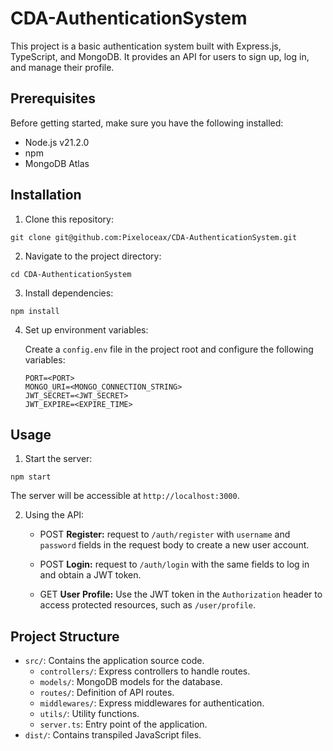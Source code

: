# CDA-AuthenticationSystem

This project is a basic authentication system built with Express.js, TypeScript, and MongoDB. It provides an API for users to sign up, log in, and manage their profile.

## Prerequisites

Before getting started, make sure you have the following installed:

- Node.js v21.2.0
- npm
- MongoDB Atlas

## Installation

1. Clone this repository:

```
git clone git@github.com:Pixeloceax/CDA-AuthenticationSystem.git
```

2. Navigate to the project directory:

```
cd CDA-AuthenticationSystem
```

3. Install dependencies:

```
npm install
```

4. Set up environment variables:

   Create a `config.env` file in the project root and configure the following variables:

   ```env
   PORT=<PORT>
   MONGO_URI=<MONGO_CONNECTION_STRING>
   JWT_SECRET=<JWT_SECRET>
   JWT_EXPIRE=<EXPIRE_TIME>
   ```

## Usage

1. Start the server:

```
npm start
```

The server will be accessible at `http://localhost:3000`.

2. Using the API:

   - POST **Register:** request to `/auth/register` with `username` and `password` fields in the request body to create a new user account.

   - POST **Login:** request to `/auth/login` with the same fields to log in and obtain a JWT token.

   - GET **User Profile:** Use the JWT token in the `Authorization` header to access protected resources, such as `/user/profile`.

## Project Structure

- `src/`: Contains the application source code.
  - `controllers/`: Express controllers to handle routes.
  - `models/`: MongoDB models for the database.
  - `routes/`: Definition of API routes.
  - `middlewares/`: Express middlewares for authentication.
  - `utils/`: Utility functions.
  - `server.ts`: Entry point of the application.
- `dist/`: Contains transpiled JavaScript files.
